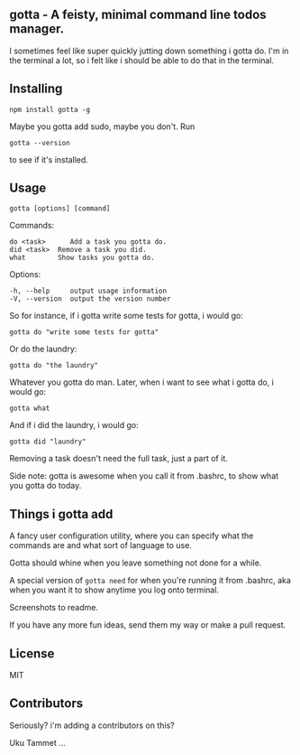 gotta - A feisty, minimal command line todos manager.
-----------------------------------------------------

I sometimes feel like super quickly jutting down something i gotta do.
I'm in the terminal a lot, so i felt like i should be able to do that
in the terminal.

Installing
----------
```
npm install gotta -g
```
Maybe you gotta add sudo, maybe you don't.
Run
```
gotta --version
```
to see if it's installed.

Usage
-----
```
gotta [options] [command]
```
Commands:
```
do <task>      Add a task you gotta do.
did <task>  Remove a task you did.
what        Show tasks you gotta do.
```
Options:
```
-h, --help     output usage information
-V, --version  output the version number
```
So for instance, if i gotta write some tests for gotta, i would go:
```
gotta do "write some tests for gotta"
```
Or do the laundry:
```
gotta do "the laundry"
```
Whatever you gotta do man.
Later, when i want to see what i gotta do, i would go:
```
gotta what
```
And if i did the laundry, i would go:
```
gotta did "laundry"
```
Removing a task doesn't need the full task, just a part of it.

Side note: gotta is awesome when you call it from .bashrc, to show what
you gotta do today.

Things i gotta add
------------------
A fancy user configuration utility, where you can specify what the commands
are and what sort of language to use.

Gotta should whine when you leave something not done for a while.

A special version of `gotta need` for when you're running it from .bashrc, 
aka when you want it to show anytime you log onto terminal.

Screenshots to readme.

If you have any more fun ideas, send them my way or make a pull request.

License
-------
MIT

Contributors
------------
Seriously? i'm adding a contributors on this?

Uku Tammet
...
